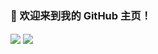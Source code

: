 ﻿### 👋 欢迎来到我的 GitHub 主页！

<img align="center" src="https://github-readme-stats.vercel.app/api?username=hocha113&locale=cn&line_height=33&show_icons=true&hide=&theme=dark&rank_icon=percentile"/>

<img align="center" src="https://github-readme-stats.vercel.app/api/top-langs/?username=hocha113&locale=cn&line_height=33&theme=dark&langs_count=5&layout=compact&custom_title=常用的开发语言"/>

